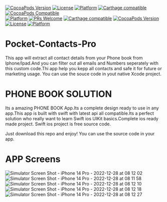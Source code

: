 
[![CocoaPods Version](https://img.shields.io/cocoapods/v/BadgeSwift.svg?style=flat)](http://cocoadocs.org/docsets/BadgeSwift)
[![License](https://img.shields.io/cocoapods/l/BadgeSwift.svg?style=flat)](/LICENSE)
[![Platform](https://img.shields.io/cocoapods/p/BadgeSwift.svg?style=flat)](http://cocoadocs.org/docsets/BadgeSwift)
[![Carthage compatible](https://img.shields.io/badge/Carthage-compatible-4BC51D.svg?style=flat)](https://github.com/Carthage/Carthage)
[![CocoaPods Compatible](https://img.shields.io/cocoapods/v/EZSwiftExtensions.svg)](https://img.shields.io/cocoapods/v/LFAlertController.svg)  
[![Platform](https://img.shields.io/cocoapods/p/LFAlertController.svg?style=flat)](http://cocoapods.org/pods/LFAlertController)
[![PRs Welcome](https://img.shields.io/badge/PRs-welcome-brightgreen.svg?style=flat-square)](http://makeapullrequest.com)
[![Carthage compatible](https://img.shields.io/badge/Carthage-compatible-4BC51D.svg?style=flat)](https://github.com/Carthage/Carthage)
[![CocoaPods Version](https://img.shields.io/cocoapods/v/BadgeSwift.svg?style=flat)](http://cocoadocs.org/docsets/BadgeSwift)
[![License](https://img.shields.io/cocoapods/l/BadgeSwift.svg?style=flat)](/LICENSE)
[![Platform](https://img.shields.io/cocoapods/p/BadgeSwift.svg?style=flat)](http://cocoadocs.org/docsets/BadgeSwift)



# Pocket-Contacts-Pro
This app will extract all contact details from your Phone book from Iphone/Ipad.And you can filter out all emails and Numbers seperately with this custom code.Thi app help you kepp all contacts and safe it for future or marketing usage.
You can use the souce code in yout native Xcode project.

# PHONE BOOK SOLUTION
Its a amazing PHONE BOOK App.Its a complete design ready to use in any app.This app is built with swift with latest api all compatible.Its a perfect solution who really want to learn Swift ios UIKit basics.Complete ios ready made project. Swift ios project is free source code.

Just download this repo and enjoy!
You can use the source code in your app.
# APP Screens

![Simulator Screen Shot - iPhone 14 Pro - 2022-12-28 at 08 12 02](https://user-images.githubusercontent.com/25474407/209751976-7c1a4558-2990-43d3-aeaa-c6593238f4e7.png)
![Simulator Screen Shot - iPhone 14 Pro - 2022-12-28 at 08 11 58](https://user-images.githubusercontent.com/25474407/209751971-3293af79-97c1-45a6-bf09-9c3cd6a50228.png)
![Simulator Screen Shot - iPhone 14 Pro - 2022-12-28 at 08 12 10](https://user-images.githubusercontent.com/25474407/209751739-764bff0f-5d4c-4ce1-aedc-a47796926b0c.png)
![Simulator Screen Shot - iPhone 14 Pro - 2022-12-28 at 08 12 18](https://user-images.githubusercontent.com/25474407/209751740-59f96014-f5fa-4106-b752-b7fbfdf68467.png)
![Simulator Screen Shot - iPhone 14 Pro - 2022-12-28 at 08 12 27](https://user-images.githubusercontent.com/25474407/209751745-33abe749-5e67-4951-b2a1-51640e44e47b.png)


